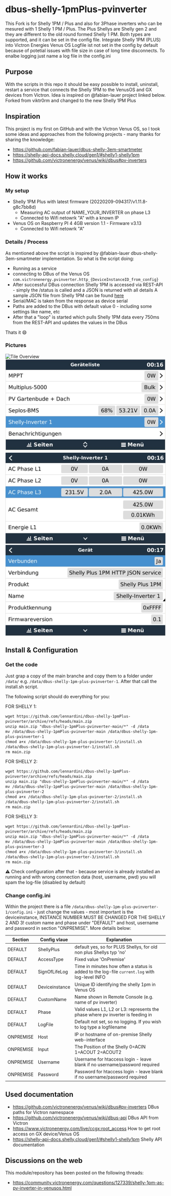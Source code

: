 # dbus-shelly-1pmPlus-pvinverter
This Fork is for Shelly 1PM / Plus and also for 3Phase inverters who can be mesured with 1 Shelly 1 PM / Plus.
The Plus Shellys are Shelly gen 2 and they are different to the old round formed Shelly 1 PM.
Both types are supported, and it can be set in the config file.
Integrate Shelly 1PM (PLUS) into Victron Energies Venus OS
Logfile ist not set in the config by default because of potetial issues with file size in case of long time disconnects.
To enalbe logging just name a log file in the config.ini


## Purpose
With the scripts in this repo it should be easy possible to install, uninstall, restart a service that connects the Shelly 1PM to the VenusOS and GX devices from Victron.
Idea is inspired on @fabian-lauer project linked below.
Forked from viktr0rm and changed to the new Shelly 1PM Plus



## Inspiration
This project is my first on GitHub and with the Victron Venus OS, so I took some ideas and approaches from the following projects - many thanks for sharing the knowledge:
- https://github.com/fabian-lauer/dbus-shelly-3em-smartmeter
- https://shelly-api-docs.shelly.cloud/gen1/#shelly1-shelly1pm
- https://github.com/victronenergy/venus/wiki/dbus#pv-inverters

## How it works
### My setup
- Shelly 1PM Plus with latest firmware (20220209-094317/v1.11.8-g8c7bb8d)
  - Measuring AC output of NAME_YOUR_INVERTER on phase L3 
  - Connected to Wifi netowrk "A" with a known IP  
- Venus OS on Raspberry PI 4 4GB version 1.1 - Firmware v3.13
  - Connected to Wifi netowrk "A"

### Details / Process
As mentioned above the script is inspired by @fabian-lauer dbus-shelly-3em-smartmeter implementation.
So what is the script doing:
- Running as a service
- connecting to DBus of the Venus OS `com.victronenergy.pvinverter.http_{DeviceInstanceID_from_config}`
- After successful DBus connection Shelly 1PM is accessed via REST-API - simply the /status is called and a JSON is returned with all details
  A sample JSON file from Shelly 1PM can be found [here](docs/shelly1pm-status-sample.json)
- Serial/MAC is taken from the response as device serial
- Paths are added to the DBus with default value 0 - including some settings like name, etc
- After that a "loop" is started which pulls Shelly 1PM data every 750ms from the REST-API and updates the values in the DBus

Thats it 😄

### Pictures
![Tile Overview](img/venus-os-tile-overview.PNG)
![Remote Console - Overview](img/ShellyInverter1.JPG) 
![SmartMeter - Values](img/ShellyInverter11.JPG)
![SmartMeter - Device Details](img/ShellyInverter12.JPG)


## Install & Configuration
### Get the code
Just grap a copy of the main branche and copy them to a folder under `/data/` e.g. `/data/dbus-shelly-1pm-plus-pvinverter-1`.
After that call the install.sh script.

The following script should do everything for you:

FOR SHELLY 1:
```
wget https://github.com/lennardini/dbus-shelly-1pmPlus-pvinverter/archive/refs/heads/main.zip
unzip main.zip "dbus-shelly-1pmPlus-pvinverter-main/*" -d /data
mv /data/dbus-shelly-1pmPlus-pvinverter-main /data/dbus-shelly-1pm-plus-pvinverter-1
chmod a+x /data/dbus-shelly-1pm-plus-pvinverter-1/install.sh
/data/dbus-shelly-1pm-plus-pvinverter-1/install.sh
rm main.zip
```
FOR SHELLY 2:
```
wget https://github.com/lennardini/dbus-shelly-1pmPlus-pvinverter/archive/refs/heads/main.zip
unzip main.zip "dbus-shelly-1pmPlus-pvinverter-main/*" -d /data
mv /data/dbus-shelly-1pmPlus-pvinverter-main /data/dbus-shelly-1pm-plus-pvinverter-2
chmod a+x /data/dbus-shelly-1pm-plus-pvinverter-2/install.sh
/data/dbus-shelly-1pm-plus-pvinverter-2/install.sh
rm main.zip
```
FOR SHELLY 3:
```
wget https://github.com/lennardini/dbus-shelly-1pmPlus-pvinverter/archive/refs/heads/main.zip
unzip main.zip "dbus-shelly-1pmPlus-pvinverter-main/*" -d /data
mv /data/dbus-shelly-1pmPlus-pvinverter-main /data/dbus-shelly-1pm-plus-pvinverter-3
chmod a+x /data/dbus-shelly-1pm-plus-pvinverter-3/install.sh
/data/dbus-shelly-1pm-plus-pvinverter-3/install.sh
rm main.zip
```
⚠️ Check configuration after that - because service is already installed an running and with wrong connection data (host, username, pwd) you will spam the log-file (disabled by default)

### Change config.ini
Within the project there is a file `/data/dbus-shelly-1pm-plus-pvinverter-1/config.ini` - just change the values - most important is the deviceinstance, INSTANCE NUMBER MUST BE CHANGED FOR THE SHELLY 2 AND 3! custom name and phase under "DEFAULT" and host, username and password in section "ONPREMISE". More details below:

| Section  | Config vlaue | Explanation |
| ------------- | ------------- | ------------- |
| DEFAULT  | ShellyPlus | default yes, so for PLUS Shellys, for old non plus Shellys typ 'no' |
| DEFAULT  | AccessType | Fixed value 'OnPremise' |
| DEFAULT  | SignOfLifeLog  | Time in minutes how often a status is added to the log-file `current.log` with log-level INFO |
| DEFAULT  | Deviceinstance | Unique ID identifying the shelly 1pm in Venus OS |
| DEFAULT  | CustomName | Name shown in Remote Console (e.g. name of pv inverter) |
| DEFAULT  | Phase | Valid values L1, L2 or L3: represents the phase where pv inverter is feeding in |
| DEFAULT  | LogFile | Default not set, so no logging. If you wish to log type a logfilename |
| ONPREMISE  | Host | IP or hostname of on-premise Shelly web-interface |
| ONPREMISE  | Input | The Position of the Shelly 0=ACIN 1=ACOUT 2=ACOUT2 |
| ONPREMISE  | Username | Username for htaccess login - leave blank if no username/password required |
| ONPREMISE  | Password | Password for htaccess login - leave blank if no username/password required |



## Used documentation
- https://github.com/victronenergy/venus/wiki/dbus#pv-inverters   DBus paths for Victron namespace
- https://github.com/victronenergy/venus/wiki/dbus-api   DBus API from Victron
- https://www.victronenergy.com/live/ccgx:root_access   How to get root access on GX device/Venus OS
- https://shelly-api-docs.shelly.cloud/gen1/#shelly1-shelly1pm Shelly API documentation

## Discussions on the web
This module/repository has been posted on the following threads:
- https://community.victronenergy.com/questions/127339/shelly-1pm-as-pv-inverter-in-venusos.html
